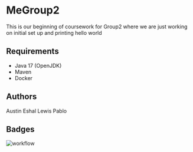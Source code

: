 # MeGroup2

This is our beginning of coursework for Group2 where we are just working on initial set up and printing hello world

## Requirements

- Java 17 (OpenJDK)
- Maven
- Docker

## Authors
Austin
Eshal
Lewis
Pablo
## Badges
![workflow](https://github.com/EshalImran27/SeMethods2/actions/workflows/main.yml/badge.svg)